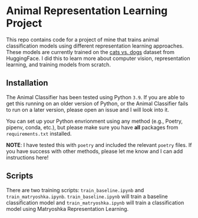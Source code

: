 # Animal Representation Learning Project

This repo contains code for a project of mine that trains animal classification models using different representation learning approaches.
These models are currently trained on the [cats vs. dogs](https://huggingface.co/datasets/cats_vs_dogs) dataset from HuggingFace.
I did this to learn more about computer vision, representation learning, and training models from scratch.

## Installation

The Animal Classifier has been tested using Python `3.9`.
If you are able to get this running on an older version of Python, or the Animal Classifier fails to run on a later version, please open an issue and I will look into it.

You can set up your Python envrionment using any method (e.g., Poetry, pipenv, conda, etc.), but please make sure you have **all** packages from `requirements.txt` installed. 

**NOTE**: I have tested this with `poetry` and included the relevant `poetry` files.
If you have success with other methods, please let me know and I can add instructions here!

## Scripts

There are two training scripts: `train_baseline.ipynb` and `train_matryoshka.ipynb`.
`train_baseline.ipynb` will train a baseline classification model and `train_matryoshka.ipynb` will train a classification model using Matryoshka Representation Learning.
